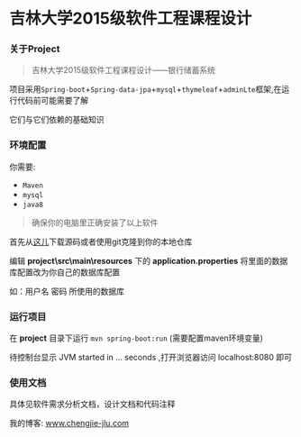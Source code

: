 # 吉林大学2015级软件工程课程设计



### 关于Project

> 吉林大学2015级软件工程课程设计——银行储蓄系统



项目采用`Spring-boot`+`Spring-data-jpa`+`mysql`+`thymeleaf`+`adminLte`框架,在运行代码前可能需要了解

它们与它们依赖的基础知识



### 环境配置

你需要:

* `Maven`
* `mysql`
* `java8`

>  确保你的电脑里正确安装了以上软件



首先从[这儿](https://github.com/Easoncheng0405/Project)下载源码或者使用git克隆到你的本地仓库



编辑 **project\src\main\resources** 下的 **application.properties** 将里面的数据库配置改为你自己的数据库配置



如：用户名 密码 所使用的数据库



### 运行项目



在 **project** 目录下运行 `mvn spring-boot:run` (需要配置maven环境变量)

待控制台显示 JVM started in ... seconds ,打开浏览器访问 localhost:8080 即可



### 使用文档

具体见软件需求分析文档，设计文档和代码注释



我的博客: www.chengjie-jlu.com

